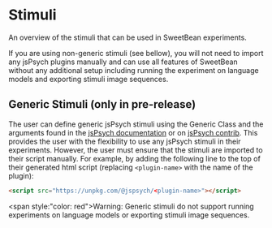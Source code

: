 # Stimuli

An overview of the stimuli that can be used in SweetBean experiments.

If you are using non-generic stimuli (see bellow), you will not need to import any jsPsych plugins manually and can use all features of SweetBean without any additional setup including running the experiment on language models and exporting stimuli image sequences.


## Generic Stimuli (only in pre-release)

The user can define generic jsPsych stimuli using the Generic Class and the arguments found in the [jsPsych documentation](https://www.jspsych.org//) or on [jsPsych contrib](https://github.com/jspsych/jspsych-contrib). This provides the user with the flexibility to use any jsPsych stimuli in their experiments. However, the user must ensure that the stimuli are imported to their script manually. For example, by adding the following line to the top of their generated html script (replacing `<plugin-name>` with the name of the plugin):

```html
<script src="https://unpkg.com/@jspsych/<plugin-name>"></script>
```

<span style:"color: red">Warning:</span> Generic stimuli do not support running experiments on language models or exporting stimuli image sequences.






